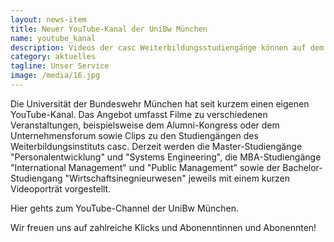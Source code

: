 ```yaml
---
layout: news-item
title: Neuer YouTube-Kanal der UniBw München
name: youtube_kanal
description: Videos der casc Weiterbildungsstudiengänge können auf dem YouTube-Kanal der Universität der Bundeswehr München angeschaut werden. Wir freuen uns auf zahlreiche Klicks und Abonenntinnen und Abonennten!
category: aktuelles
tagline: Unser Service
image: /media/16.jpg
---
```


Die Universität der Bundeswehr München hat seit kurzem einen eigenen YouTube-Kanal. Das Angebot umfasst Filme zu verschiedenen Veranstaltungen, beispielsweise dem Alumni-Kongress oder dem Unternehmensforum sowie Clips zu den Studiengängen des Weiterbildungsinstituts casc. Derzeit werden die Master-Studiengänge "Personalentwicklung" und "Systems Engineering", die MBA-Studiengänge "International Management" und "Public Management" sowie der Bachelor-Studiengang "Wirtschaftsinegnieurwesen" jeweils mit einem kurzen Videoporträt vorgestellt.

Hier gehts zum YouTube-Channel der UniBw München.

Wir freuen uns auf zahlreiche Klicks und Abonenntinnen und Abonennten!